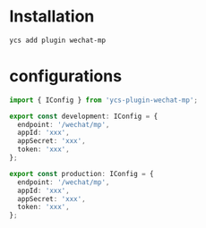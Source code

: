 # Installation

```bash
ycs add plugin wechat-mp
```

# configurations

```ts
import { IConfig } from 'ycs-plugin-wechat-mp';

export const development: IConfig = {
  endpoint: '/wechat/mp',
  appId: 'xxx',
  appSecret: 'xxx',
  token: 'xxx',
};

export const production: IConfig = {
  endpoint: '/wechat/mp',
  appId: 'xxx',
  appSecret: 'xxx',
  token: 'xxx',
};

```